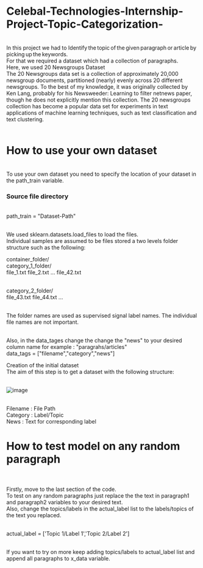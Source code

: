 # Celebal-Technologies-Internship-Project-Topic-Categorization-
<br>
In this project we had to Identify the topic of the given paragraph or article by picking up the keywords.<br>
For that we required a dataset which had a collection of paragraphs.<br>
Here, we used 20 Newsgroups Dataset<br>
The 20 Newsgroups data set is a collection of approximately 20,000 newsgroup documents, partitioned (nearly) evenly across 20 different newsgroups. To the best of my knowledge, it was originally collected by Ken Lang, probably for his Newsweeder: Learning to filter netnews paper, though he does not explicitly mention this collection. The 20 newsgroups collection has become a popular data set for experiments in text applications of machine learning techniques, such as text classification and text clustering.<br><br>

# How to use your own dataset 
<br>
To use your own dataset you need to specify the location of your dataset in the path_train variable. <br>

### Source file directory 
<br>
path_train = "Dataset-Path"   <br><br>

We used sklearn.datasets.load_files to load the files. <br>
Individual samples are assumed to be files stored a two levels folder structure such as the following:<br>

container_folder/  <br>
category_1_folder/  <br>
file_1.txt file_2.txt … file_42.txt  <br> <br>

category_2_folder/  <br>
file_43.txt file_44.txt …  <br><br>

The folder names are used as supervised signal label names. The individual file names are not important. <br> <br>

Also, in the data_tages change the change the "news" to your desired column name for example : "paragrahs/articles" <br>
data_tags = ["filename","category","news"]   <br>

Creation of the initial dataset <br>
The aim of this step is to get a dataset with the following structure: <br><br>

![image](https://user-images.githubusercontent.com/60377214/127752332-4bcee7fc-5ab5-491c-9505-23532315ef82.png)   <br><br>

Filename : File Path  <br>
Category : Label/Topic   <br>
News : Text for corresponding label  <br>


# How to test model on any random paragraph <br> <br>

Firstly, move to the last section of the code. <br>
To test on any random paragraphs just replace the the text in paragraph1 and paragraph2 variables to your desired text. <br>
Also, change the topics/labels in the actual_label list to the labels/topics of the text you replaced. <br><br>

actual_label = ['Topic 1/Label 1','Topic 2/Label 2']  <br><br>

If you want to try on more keep adding topics/labels to actual_label list and append all paragraphs to x_data variable. <br><br><br>


